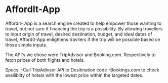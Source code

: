 # AffordIt-App


AffordIt- App is a search engine created to help empower those wanting to travel, but not sure if financing the trip is a possibility. By allowing travellers to input origin of travel, desired destination, budget, and ideal dates of travel, AffordIt-App enlightens travllers if the trip will be possible based on those simple inputs. 

The API's we chose were TripAdvisor and Booking.com. Respectively to fetch prices of both flights and hotels. 







Specs:
   -Call TripAdivsor APi to Desitination code
   -Bookings.com to check availiblity of hotels with the lowest price       within the targeted dates.   
